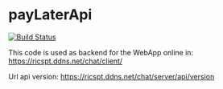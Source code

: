 # payLaterApi
[![Build Status](https://dev.azure.com/ricardosantos9521/ricardosantos9521/_apis/build/status/payLaterApi?branchName=master)](https://dev.azure.com/ricardosantos9521/ricardosantos9521/_build/latest?definitionId=3?branchName=master)


This code is used as backend for the WebApp online in: https://ricspt.ddns.net/chat/client/

Url api version: https://ricspt.ddns.net/chat/server/api/version 
